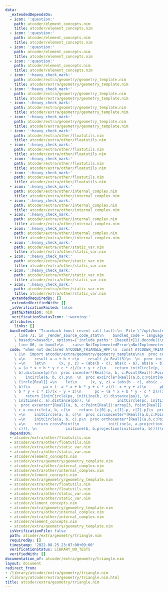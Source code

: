 ```yaml
---
data:
  _extendedDependsOn:
  - icon: ':question:'
    path: atcoder/element_concepts.nim
    title: atcoder/element_concepts.nim
  - icon: ':question:'
    path: atcoder/element_concepts.nim
    title: atcoder/element_concepts.nim
  - icon: ':question:'
    path: atcoder/element_concepts.nim
    title: atcoder/element_concepts.nim
  - icon: ':question:'
    path: atcoder/element_concepts.nim
    title: atcoder/element_concepts.nim
  - icon: ':heavy_check_mark:'
    path: atcoder/extra/geometry/geometry_template.nim
    title: atcoder/extra/geometry/geometry_template.nim
  - icon: ':heavy_check_mark:'
    path: atcoder/extra/geometry/geometry_template.nim
    title: atcoder/extra/geometry/geometry_template.nim
  - icon: ':heavy_check_mark:'
    path: atcoder/extra/geometry/geometry_template.nim
    title: atcoder/extra/geometry/geometry_template.nim
  - icon: ':heavy_check_mark:'
    path: atcoder/extra/geometry/geometry_template.nim
    title: atcoder/extra/geometry/geometry_template.nim
  - icon: ':heavy_check_mark:'
    path: atcoder/extra/other/floatutils.nim
    title: atcoder/extra/other/floatutils.nim
  - icon: ':heavy_check_mark:'
    path: atcoder/extra/other/floatutils.nim
    title: atcoder/extra/other/floatutils.nim
  - icon: ':heavy_check_mark:'
    path: atcoder/extra/other/floatutils.nim
    title: atcoder/extra/other/floatutils.nim
  - icon: ':heavy_check_mark:'
    path: atcoder/extra/other/floatutils.nim
    title: atcoder/extra/other/floatutils.nim
  - icon: ':heavy_check_mark:'
    path: atcoder/extra/other/internal_complex.nim
    title: atcoder/extra/other/internal_complex.nim
  - icon: ':heavy_check_mark:'
    path: atcoder/extra/other/internal_complex.nim
    title: atcoder/extra/other/internal_complex.nim
  - icon: ':heavy_check_mark:'
    path: atcoder/extra/other/internal_complex.nim
    title: atcoder/extra/other/internal_complex.nim
  - icon: ':heavy_check_mark:'
    path: atcoder/extra/other/internal_complex.nim
    title: atcoder/extra/other/internal_complex.nim
  - icon: ':heavy_check_mark:'
    path: atcoder/extra/other/static_var.nim
    title: atcoder/extra/other/static_var.nim
  - icon: ':heavy_check_mark:'
    path: atcoder/extra/other/static_var.nim
    title: atcoder/extra/other/static_var.nim
  - icon: ':heavy_check_mark:'
    path: atcoder/extra/other/static_var.nim
    title: atcoder/extra/other/static_var.nim
  - icon: ':heavy_check_mark:'
    path: atcoder/extra/other/static_var.nim
    title: atcoder/extra/other/static_var.nim
  _extendedRequiredBy: []
  _extendedVerifiedWith: []
  _isVerificationFailed: false
  _pathExtension: nim
  _verificationStatusIcon: ':warning:'
  attributes:
    links: []
  bundledCode: "Traceback (most recent call last):\n  File \"/opt/hostedtoolcache/Python/3.10.6/x64/lib/python3.10/site-packages/onlinejudge_verify/documentation/build.py\"\
    , line 71, in _render_source_code_stat\n    bundled_code = language.bundle(stat.path,\
    \ basedir=basedir, options={'include_paths': [basedir]}).decode()\n  File \"/opt/hostedtoolcache/Python/3.10.6/x64/lib/python3.10/site-packages/onlinejudge_verify/languages/nim.py\"\
    , line 86, in bundle\n    raise NotImplementedError\nNotImplementedError\n"
  code: "when not declared ATCODER_TRIANGLE_HPP:\n  const ATCODER_TRIANGLE_HPP* =\
    \ 1\n  import atcoder/extra/geometry/geometry_template\n\n  proc centroid*[Real](a,b,c:Point[Real]):Point[Real]\
    \ =\n    result = a + b + c\n    result /= Real(3)\n  \n  proc incircle*[Real](a,b,c:Point[Real]):Circle[Real]\
    \ =\n    let\n      (x, y, z) = (abs(b - c), abs(c - a), abs(a - b))\n      p\
    \ = (a * x + b * y + c * z)/(x + y + z)\n    return initCircle(p, initLine(a,\
    \ b).distance(p))\n  proc incenter*[Real](a, b, c:Point[Real]):Point[Real] =\n\
    \    incircle(a, b, c).p\n  \n  proc excircle*[Real](a,b,c:Point[Real]):array[3,\
    \ Circle[Real]] =\n    let\n      (x, y, z) = (abs(b - c), abs(c - a), abs(a -\
    \ b))\n      pa = (- a * x + b * y + c * z)/(- x + y + z)\n      pb = (a * x -\
    \ b * y + c * z)/(x - y + z)\n      pc = (a * x + b * y - c * z)/(x + y - z)\n\
    \    return [initCircle(pa, initLine(b, c).distance(pa)), \n            initCircle(pb,\
    \ initLine(c, a).distance(pb)), \n            initCircle(pc, initLine(a, b).distance(pc))]\n\
    \  proc excenter*[Real](a, b, c:Point[Real]):array[3, Point[Real]] =\n    let\
    \ c = excircle(a, b, c)\n    return [c[0].p, c[1].p, c[2].p]\n  proc circumcircle*[Real](a,b,c:Point[Real]):Circle[Real]\
    \ =\n    initCircle(a, b, c)\n  proc circumcenter*[Real](a,b,c:Point[Real]):Point[Real]\
    \ =\n    initCircle(a, b, c).p\n  proc orthocenter*[Real](a,b,c:Point[Real]):Point[Real]\
    \ =\n    return crossPoint(\n             initLine(a, a.projection(initLine(b,\
    \ c))), \n             initLine(b, b.projection(initLine(a, b))))\n"
  dependsOn:
  - atcoder/extra/other/floatutils.nim
  - atcoder/extra/other/floatutils.nim
  - atcoder/extra/other/static_var.nim
  - atcoder/extra/other/static_var.nim
  - atcoder/element_concepts.nim
  - atcoder/extra/geometry/geometry_template.nim
  - atcoder/extra/other/internal_complex.nim
  - atcoder/extra/other/internal_complex.nim
  - atcoder/element_concepts.nim
  - atcoder/extra/geometry/geometry_template.nim
  - atcoder/extra/other/floatutils.nim
  - atcoder/extra/other/floatutils.nim
  - atcoder/extra/other/static_var.nim
  - atcoder/extra/other/static_var.nim
  - atcoder/element_concepts.nim
  - atcoder/extra/geometry/geometry_template.nim
  - atcoder/extra/other/internal_complex.nim
  - atcoder/extra/other/internal_complex.nim
  - atcoder/element_concepts.nim
  - atcoder/extra/geometry/geometry_template.nim
  isVerificationFile: false
  path: atcoder/extra/geometry/triangle.nim
  requiredBy: []
  timestamp: '2022-08-25 23:07:00+09:00'
  verificationStatus: LIBRARY_NO_TESTS
  verifiedWith: []
documentation_of: atcoder/extra/geometry/triangle.nim
layout: document
redirect_from:
- /library/atcoder/extra/geometry/triangle.nim
- /library/atcoder/extra/geometry/triangle.nim.html
title: atcoder/extra/geometry/triangle.nim
---
```

